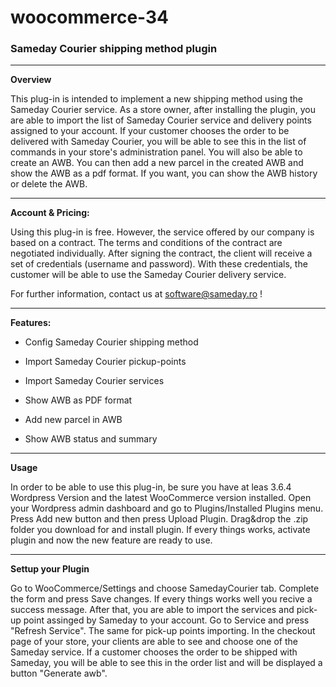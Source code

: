# woocommerce-34
<h3> Sameday Courier shipping method plugin </h3>
 <hr> 
<strong> Overview </strong>

<p> This plug-in is intended to implement a new shipping method using the Sameday Courier service.  As a store owner, after installing the plugin, you are able to import the list of Sameday Courier service and delivery points assigned to your account.   If your customer chooses the order to be delivered with Sameday Courier, you will be able to see this in the list of commands in your store's administration panel.  You will also be able to create an AWB. You can then add a new parcel in the created AWB and show the AWB as a pdf format.   If you want, you can show the AWB history or delete the AWB.</p>
 <hr> 
<strong> Account & Pricing: </strong>

<p> Using this plug-in is free. However, the service offered by our company is based on a contract. The terms and conditions of the contract are negotiated individually. After signing the contract, the client will receive a set of credentials (username and password). With these credentials, the customer will be able to use the Sameday Courier delivery service. </p>

For further information, contact us at software@sameday.ro !
 <hr> 
<strong> Features: </strong> 

<ul>
    <li> Config Sameday Courier shipping method </li>  
</ul>
<ul>
    <li> Import Sameday Courier pickup-points </li>  
</ul>
<ul>
    <li> Import Sameday Courier services </li>  
</ul>
<ul>
    <li> Show AWB as PDF format </li>  
</ul>
<ul>
    <li> Add new parcel in AWB </li>  
</ul>
<ul>
    <li> Show AWB status and summary </li>  
</ul>
 <hr> 
<strong> Usage </strong>

<p> In order to be able to use this plug-in, be sure you have at leas 3.6.4 Wordpress Version and the latest WooCommerce version installed.
    Open your Wordpress admin dashboard and go to Plugins/Installed Plugins menu. Press Add new button and then press Upload Plugin.
    Drag&drop the .zip folder you download for and install plugin. If every things works, activate plugin and now the new feature are ready to use.
 </p> 
  <hr> 
 <strong> Settup your Plugin </strong>
 <p>
    Go to WooCommerce/Settings and choose SamedayCourier tab. Complete the form and press Save changes.
    If every things works well you recive a success message. After that, you are able to import the services and pick-up point assinged by Sameday 
    to your account. Go to Service and press "Refresh Service". The same for pick-up points importing.
    In the checkout page of your store, your clients are able to see and choose one of the Sameday service.
    If a customer chooses the order to be shipped with Sameday, you will be able to see this in the order list and will be displayed a button "Generate awb".
 </p>
